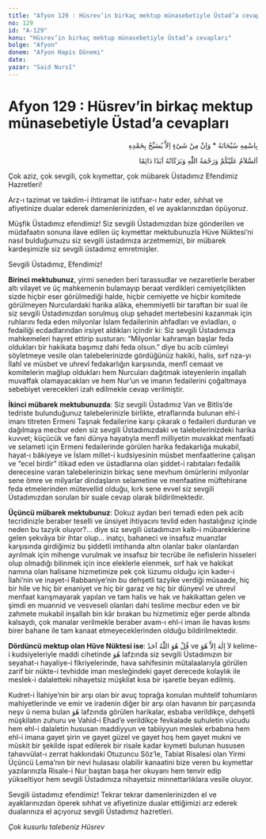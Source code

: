 ```yaml
---
title: "Afyon 129 : Hüsrev’in birkaç mektup münasebetiyle Üstad’a cevapları"
no: 129
id: "A-129"
konu: "Hüsrev’in birkaç mektup münasebetiyle Üstad’a cevapları"
bolge: "Afyon"
donem: "Afyon Hapis Dönemi"
date: 
yazar: "Said Nursî"
---
```


# Afyon 129 : Hüsrev’in birkaç mektup münasebetiyle Üstad’a cevapları

<p class="arabic" dir="rtl" title="Meal: “Subhân Allah’ın adıyla” * “Hiçbir şey yoktur ki O'nu hamd ile tesbih etmesin” [İsrâ 17:44]">بِاسْمِهِ سُبْحَانَهُ * وَاِنْ مِنْ شَىْءٍ اِلاَّ يُسَبِّحُ بِحَمْدِهِ</p>

<p class="arabic" dir="rtl" title="Meal: “Allah’ın selâmı, rahmeti ve bereketleri, ebedî ve dâimî olarak üzerinize olsun.”">اَلسَّلاَمُ عَلَيْكُمْ وَرَحْمَةُ اللّٰهِ وَبَرَكَاتُهُ اَبَدًا دَائِمًا</p>

Çok aziz, çok sevgili, çok kıymettar, çok mübarek Üstadımız Efendimiz Hazretleri!

Arz-ı tazimat ve takdim-i ihtiramat ile istifsar-ı hatır eder, sıhhat ve afiyetinize dualar ederek damenlerinizden, el ve ayaklarınızdan öpüyoruz.

Müşfik Üstadımız efendimiz! Siz sevgili Üstadımızdan bize gönderilen ve müdafaatın sonuna ilave edilen üç kıymettar mektubunuzla Hüve Nüktesi’ni nasıl bulduğumuzu siz sevgili üstadımıza arzetmemizi, bir mübarek kardeşimizle siz sevgili üstadımız emretmişler.

Sevgili Üstadımız, Efendimiz!

**Birinci mektubunuz**, yirmi seneden beri tarassudlar ve nezaretlerle beraber altı vilayet ve üç mahkemenin bulamayıp beraat verdikleri cemiyetçilikten sizde hiçbir eser görülmediği halde, hiçbir cemiyette ve hiçbir komitede görülmeyen Nurculardaki harika alâka, ehemmiyetli bir taraftan bir sual ile siz sevgili Üstadımızdan sorulmuş olup şehadet mertebesini kazanmak için ruhlarını feda eden milyonlar İslam fedailerinin ahfadları ve evladları, o fedailiği ecdadlarından irsiyet aldıkları içindir ki: Siz sevgili Üstadımıza mahkemeleri hayret ettirip susturan: “Milyonlar kahraman başlar feda oldukları bir hakikata başımız dahi feda olsun.” diye bu acib cümleyi söyletmeye vesile olan talebelerinizde gördüğünüz hakiki, halis, sırf rıza-yı İlahî ve müsbet ve uhrevî fedakarlığın karşısında, menfî cemaat ve komitelerin mağlup oldukları hem Nurcuları dağıtmak isteyenlerin inşallah muvaffak olamayacakları ve hem Nur’un ve imanın fedailerini çoğaltmaya sebebiyet verecekleri izah edilmekle cevap verilmiştir.

**İkinci mübarek mektubunuzda**: Siz sevgili Üstadımız Van ve Bitlis’de tedriste bulunduğunuz talebelerinizle birlikte, etraflarında bulunan ehl-i imanı titreten Ermeni Taşnak fedailerine karşı çıkarak o fedaileri durduran ve dağılmaya mecbur eden siz sevgili Üstadımızdaki ve talebelerinizdeki harika kuvvet; küçücük ve fani dünya hayatıyla menfî milliyetin muvakkat menfaati ve selameti için Ermeni fedailerinde görülen harika fedakarlığa mukabil, hayat-ı bâkiyeye ve İslam millet-i kudsiyesinin müsbet menfaatlerine çalışan ve “ecel birdir” itikad eden ve üstadlarına olan şiddet-i rabıtaları fedailik derecesine varan talebelerinizin birkaç sene mevhum ömürlerini milyonlar sene ömre ve milyarlar dindaşların selametine ve menfaatine müftehirane feda etmelerinden mütevellid olduğu, kırk sene evvel siz sevgili Üstadımızdan sorulan bir suale cevap olarak bildirilmektedir.

**Üçüncü mübarek mektubunuz**: Dokuz aydan beri temadi eden pek acib tecridinizle beraber teselli ve ünsiyet ihtiyacını tevlid eden hastalığınız içinde neden bu tazyik oluyor?... diye siz sevgili üstadımızın kalb-i mübareklerine gelen şekvâya bir ihtar olup... inatçı, bahaneci ve insafsız muarızlar karşısında girdiğimiz bu şiddetli imtihanda altın olanlar bakır olanlardan ayrılmak için mihenge vurulmak ve insafsız bir tecrübe ile nefislerin hisseleri olup olmadığı bilinmek için ince eleklerle elenmek, sırf hak ve hakikat namına olan halisane hizmetimize pek çok lüzumu olduğu için kader-i İlahi’nin ve inayet-i Rabbaniye’nin bu dehşetli tazyike verdiği müsaade, hiç bir hile ve hiç bir enaniyet ve hiç bir garaz ve hiç bir dünyevî ve uhrevî menfaat karışmayarak yapılan ve tam halis ve hak ve hakikattan gelen ve şimdi en muannid ve vesveseli olanları dahi teslime mecbur eden ve bir zahmete mukabil inşallah bin kâr bırakan bu hizmetimiz eğer perde altında kalsaydı, çok manalar verilmekle beraber avam-ı ehl-i iman ile havas kısmı birer bahane ile tam kanaat etmeyeceklerinden olduğu bildirilmektedir.

**Dördüncü mektup olan Hüve Nüktesi ise**: <span class="arabic" dir="rtl" title="Meal: “De ki, O Allah birdir.” İhlâs Suresi, 112:1]">قُلْ هُوَ اللّٰهُ اَحَدٌ</span> ve <span class="arabic" dir="rtl" title="Meal: “Ondan başka ilâh yoktur.”">لاَ اِلٰهَ اِلاَّ هُوَ</span> kelime-i kudsiyeleriyle maddi cihetinde <span class="arabic" dir="rtl" title="Meal: “O”">هُوَ</span> lafzında siz sevgili Üstadımızın bir seyahat-ı hayaliye-i fikriyelerinde, hava sahifesinin mütalaalarıyla görülen zarif bir nükte-i tevhidde iman mesleğindeki gayet derecede kolaylık ile meslek-i dalaletteki nihayetsiz müşkilat kısa bir işaretle beyan edilmiş.

Kudret-i İlahiye’nin bir arşı olan bir avuç toprağa konulan muhtelif tohumların mahiyetlerinde ve emir ve iradenin diğer bir arşı olan havanın bir parçasında neşv ü nema bulan <span class="arabic" dir="rtl" title="Meal: “O”">هُوَ</span> lafzında görülen harikalar, esbaba verildikçe, dehşetli müşkilatın zuhuru ve Vahid-i Ehad’e verildikçe fevkalade suhuletin vücudu hem ehl-i dalaletin hususan maddiyyun ve tabiiyyun meslek erbabına hem ehl-i imana gayet şirin ve gayet güzel ve gayet hoş hem gayet mukni ve müskit bir şekilde ispat edilerek bir risale kadar kıymeti bulunan hususen tahavvülat-ı zerrat hakkındaki Otuzuncu Söz’le, Tabiat Risalesi olan Yirmi Üçüncü Lema’nın bir nevi hulasası olabilir kanaatini bize veren bu kıymettar yazılarınızla Risale-i Nur baştan başa her okuyanı hem tenvir edip yükseltiyor hem sevgili Üstadımıza nihayetsiz minnettarlıklara vesile oluyor.

Sevgili üstadımız efendimiz! Tekrar tekrar damenlerinizden el ve ayaklarınızdan öperek sıhhat ve afiyetinize dualar ettiğimizi arz ederek dualarınıza el açıyoruz sevgili Üstadımız hazretleri.

*Çok kusurlu talebeniz*
*Hüsrev*
